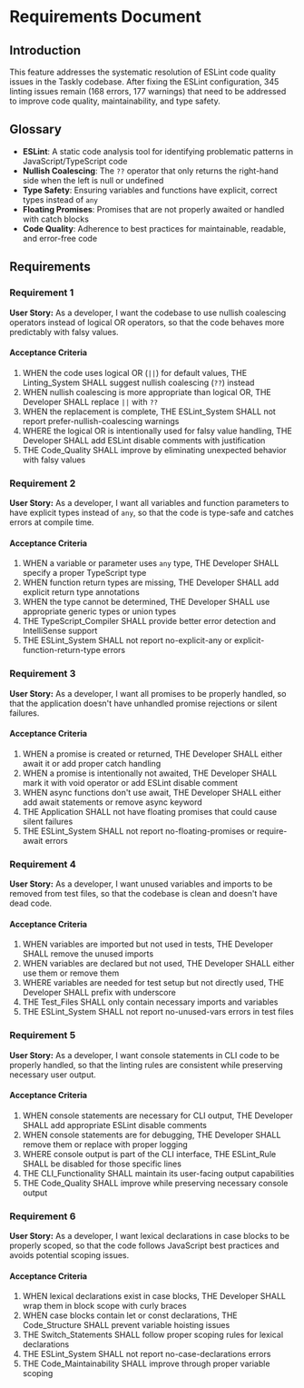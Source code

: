 # Requirements Document

## Introduction

This feature addresses the systematic resolution of ESLint code quality issues in the Taskly codebase. After fixing the ESLint configuration, 345 linting issues remain (168 errors, 177 warnings) that need to be addressed to improve code quality, maintainability, and type safety.

## Glossary

- **ESLint**: A static code analysis tool for identifying problematic patterns in JavaScript/TypeScript code
- **Nullish Coalescing**: The `??` operator that only returns the right-hand side when the left is null or undefined
- **Type Safety**: Ensuring variables and functions have explicit, correct types instead of `any`
- **Floating Promises**: Promises that are not properly awaited or handled with catch blocks
- **Code Quality**: Adherence to best practices for maintainable, readable, and error-free code

## Requirements

### Requirement 1

**User Story:** As a developer, I want the codebase to use nullish coalescing operators instead of logical OR operators, so that the code behaves more predictably with falsy values.

#### Acceptance Criteria

1. WHEN the code uses logical OR (`||`) for default values, THE Linting_System SHALL suggest nullish coalescing (`??`) instead
2. WHEN nullish coalescing is more appropriate than logical OR, THE Developer SHALL replace `||` with `??`
3. WHEN the replacement is complete, THE ESLint_System SHALL not report prefer-nullish-coalescing warnings
4. WHERE the logical OR is intentionally used for falsy value handling, THE Developer SHALL add ESLint disable comments with justification
5. THE Code_Quality SHALL improve by eliminating unexpected behavior with falsy values

### Requirement 2

**User Story:** As a developer, I want all variables and function parameters to have explicit types instead of `any`, so that the code is type-safe and catches errors at compile time.

#### Acceptance Criteria

1. WHEN a variable or parameter uses `any` type, THE Developer SHALL specify a proper TypeScript type
2. WHEN function return types are missing, THE Developer SHALL add explicit return type annotations
3. WHEN the type cannot be determined, THE Developer SHALL use appropriate generic types or union types
4. THE TypeScript_Compiler SHALL provide better error detection and IntelliSense support
5. THE ESLint_System SHALL not report no-explicit-any or explicit-function-return-type errors

### Requirement 3

**User Story:** As a developer, I want all promises to be properly handled, so that the application doesn't have unhandled promise rejections or silent failures.

#### Acceptance Criteria

1. WHEN a promise is created or returned, THE Developer SHALL either await it or add proper catch handling
2. WHEN a promise is intentionally not awaited, THE Developer SHALL mark it with void operator or add ESLint disable comment
3. WHEN async functions don't use await, THE Developer SHALL either add await statements or remove async keyword
4. THE Application SHALL not have floating promises that could cause silent failures
5. THE ESLint_System SHALL not report no-floating-promises or require-await errors

### Requirement 4

**User Story:** As a developer, I want unused variables and imports to be removed from test files, so that the codebase is clean and doesn't have dead code.

#### Acceptance Criteria

1. WHEN variables are imported but not used in tests, THE Developer SHALL remove the unused imports
2. WHEN variables are declared but not used, THE Developer SHALL either use them or remove them
3. WHERE variables are needed for test setup but not directly used, THE Developer SHALL prefix with underscore
4. THE Test_Files SHALL only contain necessary imports and variables
5. THE ESLint_System SHALL not report no-unused-vars errors in test files

### Requirement 5

**User Story:** As a developer, I want console statements in CLI code to be properly handled, so that the linting rules are consistent while preserving necessary user output.

#### Acceptance Criteria

1. WHEN console statements are necessary for CLI output, THE Developer SHALL add appropriate ESLint disable comments
2. WHEN console statements are for debugging, THE Developer SHALL remove them or replace with proper logging
3. WHERE console output is part of the CLI interface, THE ESLint_Rule SHALL be disabled for those specific lines
4. THE CLI_Functionality SHALL maintain its user-facing output capabilities
5. THE Code_Quality SHALL improve while preserving necessary console output

### Requirement 6

**User Story:** As a developer, I want lexical declarations in case blocks to be properly scoped, so that the code follows JavaScript best practices and avoids potential scoping issues.

#### Acceptance Criteria

1. WHEN lexical declarations exist in case blocks, THE Developer SHALL wrap them in block scope with curly braces
2. WHEN case blocks contain let or const declarations, THE Code_Structure SHALL prevent variable hoisting issues
3. THE Switch_Statements SHALL follow proper scoping rules for lexical declarations
4. THE ESLint_System SHALL not report no-case-declarations errors
5. THE Code_Maintainability SHALL improve through proper variable scoping